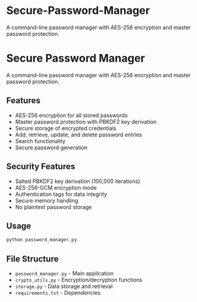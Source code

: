 # Secure-Password-Manager
A command-line password manager with AES-256 encryption and master password protection.


# Secure Password Manager

A command-line password manager with AES-256 encryption and master password protection.

## Features
- AES-256 encryption for all stored passwords
- Master password protection with PBKDF2 key derivation
- Secure storage of encrypted credentials
- Add, retrieve, update, and delete password entries
- Search functionality
- Secure password generation

## Security Features
- Salted PBKDF2 key derivation (100,000 iterations)
- AES-256-GCM encryption mode
- Authentication tags for data integrity
- Secure memory handling
- No plaintext password storage

## Usage
```bash
python password_manager.py
```

## File Structure
- `password_manager.py` - Main application
- `crypto_utils.py` - Encryption/decryption functions
- `storage.py` - Data storage and retrieval
- `requirements.txt` - Dependencies

